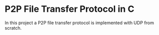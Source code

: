 # P2P File Transfer Protocol in C

In this project a P2P file transfer protocol is implemented with UDP from scratch.
